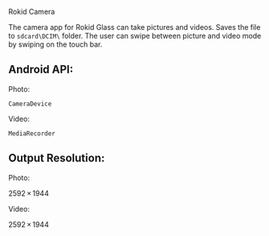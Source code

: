 Rokid Camera

The camera app for Rokid Glass can take pictures and videos. Saves the file to `sdcard\DCIM\` folder. The user can swipe between picture and video mode by swiping on the touch bar.


## Android API:

Photo:
```
CameraDevice
```

Video:
```
MediaRecorder
```

## Output Resolution:

Photo:

2592 × 1944

Video:

2592 × 1944
